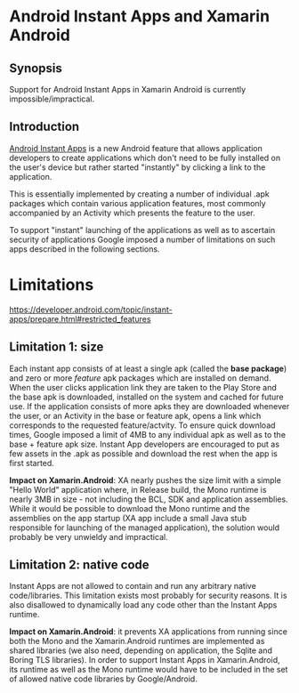 Android Instant Apps and Xamarin Android
========================================

Synopsis
--------

Support for Android Instant Apps in Xamarin Android is currently impossible/impractical.


Introduction
------------

[Android Instant Apps](https://developer.android.com/topic/instant-apps/index.html) is a new Android
feature that allows application developers to create applications which don't need to be fully installed
on the user's device but rather started "instantly" by clicking a link to the application.

This is essentially implemented by creating a number of individual .apk packages which contain various 
application features, most commonly accompanied by an Activity which presents the feature to the user.

To support "instant" launching of the applications as well as to ascertain security of applications
Google imposed a number of limitations on such apps described in the following sections.


Limitations
===========

https://developer.android.com/topic/instant-apps/prepare.html#restricted_features


Limitation 1: size
------------------

Each instant app consists of at least a single apk (called the **base package**) and zero or more
*feature* apk packages which are installed on demand. When the user clicks application link they
are taken to the Play Store and the base apk is downloaded, installed on the system and cached for
future use. If the application consists of more apks they are downloaded whenever the user, or an
Activity in the base or feature apk, opens a link which corresponds to the requested feature/actvity.
To ensure quick download times, Google imposed a limit of 4MB to any individual apk as well as to the
base + feature apk size. 
Instant App developers are encouraged to put as few assets in the .apk as possible and download the 
rest when the app is first started.

**Impact on Xamarin.Android**: XA nearly pushes the size limit with a simple "Hello World" application
where, in Release build, the Mono runtime is nearly 3MB in size - not including the BCL, SDK and
application assemblies. While it would be possible to download the Mono runtime and the assemblies on
the app startup (XA app include a small Java stub responsible for launching of the managed application),
the solution would probably be very unwieldy and impractical.


Limitation 2: native code
-------------------------

Instant Apps are not allowed to contain and run any arbitrary native code/libraries. This limitation
exists most probably for security reasons. It is also disallowed to dynamically load any code other
than the Instant Apps runtime.

**Impact on Xamarin.Android**: it prevents XA applications from running since both
the Mono and the Xamarin.Android runtimes are implemented as shared libraries (we also need, depending
on application, the Sqlite and Boring TLS libraries). In order to support Instant Apps in Xamarin.Android,
its runtime as well as the Mono runtime would have to be included in the set of allowed native code
libraries by Google/Android.

